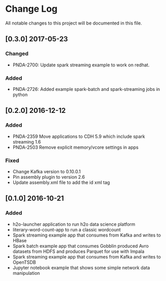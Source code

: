 # Change Log
All notable changes to this project will be documented in this file.

## [0.3.0] 2017-05-23
### Changed
 - PNDA-2700: Update spark streaming example to work on redhat.

### Added
- PNDA-2726: Added example spark-batch and spark-streaming jobs in python

## [0.2.0] 2016-12-12
### Added
- PNDA-2359 Move applications to CDH 5.9 which include spark streaming 1.6
- PNDA-2503 Remove explicit memory/vcore settings in apps

### Fixed
- Change Kafka version to 0.10.0.1
- Pin assembly plugin to version 2.6
- Update assembly.xml file to add the id xml tag

## [0.1.0] 2016-10-21
### Added
- h2o-launcher application to run h2o data science platform
- literary-word-count-app to run a classic wordcount
- Spark streaming example app that consumes from Kafka and writes to HBase
- Spark batch example app that consumes Gobblin produced Avro datasets from HDFS and produces Parquet for use with Impala
- Spark streaming example app that consumes from Kafka and writes to OpenTSDB
- Jupyter notebook example that shows some simple network data manipulation


